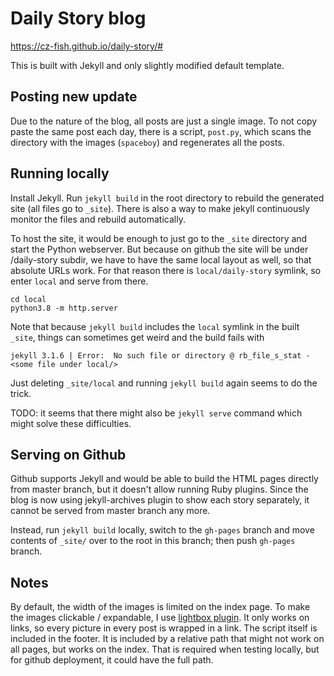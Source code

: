 # Daily Story blog

https://cz-fish.github.io/daily-story/#

This is built with Jekyll and only slightly modified default template.

## Posting new update
Due to the nature of the blog, all posts are just a single image. To not copy paste the same post each day, there is a script, `post.py`, which scans the directory with the images (`spaceboy`) and regenerates all the posts.

## Running locally
Install Jekyll. Run `jekyll build` in the root directory to rebuild the generated site (all files go to `_site`). There is also a way to make jekyll continuously monitor the files and rebuild automatically.

To host the site, it would be enough to just go to the `_site` directory and start the Python webserver. But because on github the site will be under /daily-story subdir, we have to have the same local layout as well, so that absolute URLs work. For that reason there is `local/daily-story` symlink, so enter `local` and serve from there.

```
cd local
python3.8 -m http.server
```

Note that because `jekyll build` includes the `local` symlink in the built `_site`, things can sometimes get weird and the build fails with

```
jekyll 3.1.6 | Error:  No such file or directory @ rb_file_s_stat - <some file under local/>
```

Just deleting `_site/local` and running `jekyll build` again seems to do the trick.

TODO: it seems that there might also be `jekyll serve` command which might solve these difficulties.

## Serving on Github

Github supports Jekyll and would be able to build the HTML pages directly from master branch, but it doesn't allow running Ruby plugins. Since the blog is now using jekyll-archives plugin to show each story separately, it cannot be served from master branch any more.

Instead, run `jekyll build` locally, switch to the `gh-pages` branch and move contents of `_site/` over to the root in this branch; then push `gh-pages` branch.

## Notes
By default, the width of the images is limited on the index page. To make the images clickable / expandable, I use [lightbox plugin](https://jekyllcodex.org/without-plugin/lightbox). It only works on links, so every picture in every post is wrapped in a link. The script itself is included in the footer. It is included by a relative path that might not work on all pages, but works on the index. That is required when testing locally, but for github deployment, it could have the full path.
